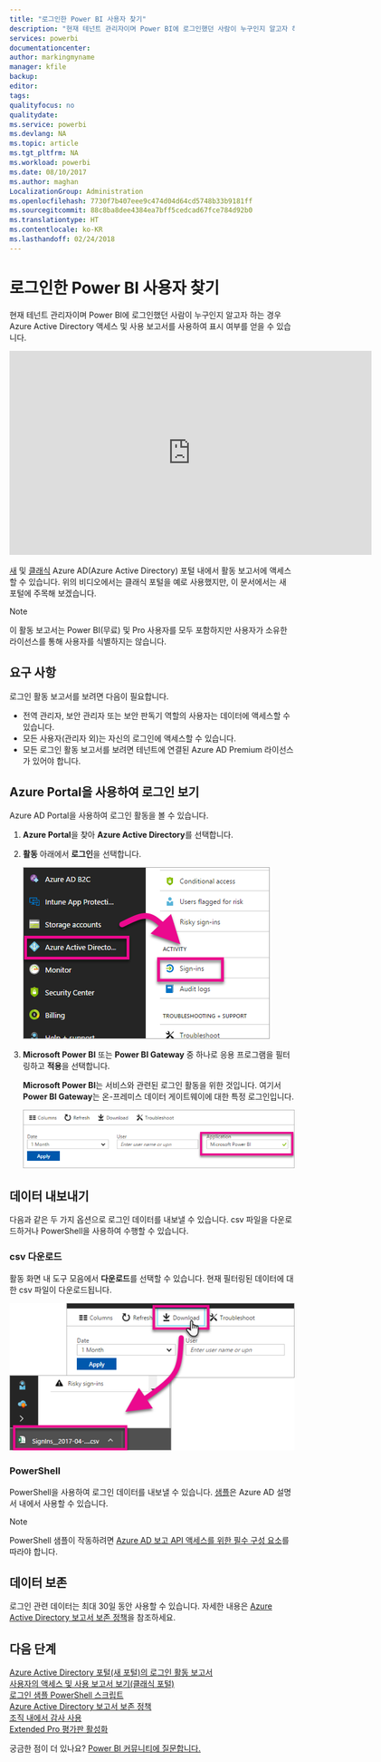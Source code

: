 ```yaml
---
title: "로그인한 Power BI 사용자 찾기"
description: "현재 테넌트 관리자이며 Power BI에 로그인했던 사람이 누구인지 알고자 하는 경우 Azure Active Directory 액세스 및 사용 보고서를 사용하여 표시 여부를 얻을 수 있습니다."
services: powerbi
documentationcenter: 
author: markingmyname
manager: kfile
backup: 
editor: 
tags: 
qualityfocus: no
qualitydate: 
ms.service: powerbi
ms.devlang: NA
ms.topic: article
ms.tgt_pltfrm: NA
ms.workload: powerbi
ms.date: 08/10/2017
ms.author: maghan
LocalizationGroup: Administration
ms.openlocfilehash: 7730f7b407eee9c474d04d64cd5748b33b9181ff
ms.sourcegitcommit: 88c8ba8dee4384ea7bff5cedcad67fce784d92b0
ms.translationtype: HT
ms.contentlocale: ko-KR
ms.lasthandoff: 02/24/2018
---
```

# <a name="find-power-bi-users-that-have-signed-in"></a>로그인한 Power BI 사용자 찾기
현재 테넌트 관리자이며 Power BI에 로그인했던 사람이 누구인지 알고자 하는 경우 Azure Active Directory 액세스 및 사용 보고서를 사용하여 표시 여부를 얻을 수 있습니다.

<iframe width="640" height="360" src="https://www.youtube.com/embed/1AVgh9w9VM8?showinfo=0" frameborder="0" allowfullscreen></iframe>

[새](https://docs.microsoft.com/azure/active-directory/active-directory-reporting-activity-sign-ins) 및 [클래식](https://docs.microsoft.com/azure/active-directory/active-directory-view-access-usage-reports) Azure AD(Azure Active Directory) 포털 내에서 활동 보고서에 액세스할 수 있습니다. 위의 비디오에서는 클래식 포털을 예로 사용했지만, 이 문서에서는 새 포털에 주목해 보겠습니다.

> [!NOTE]
> 이 활동 보고서는 Power BI(무료) 및 Pro 사용자를 모두 포함하지만 사용자가 소유한 라이선스를 통해 사용자를 식별하지는 않습니다.
> 
> 

## <a name="requirements"></a>요구 사항
로그인 활동 보고서를 보려면 다음이 필요합니다.

* 전역 관리자, 보안 관리자 또는 보안 판독기 역할의 사용자는 데이터에 액세스할 수 있습니다.
* 모든 사용자(관리자 외)는 자신의 로그인에 액세스할 수 있습니다.
* 모든 로그인 활동 보고서를 보려면 테넌트에 연결된 Azure AD Premium 라이선스가 있어야 합니다.

## <a name="using-the-azure-portal-to-view-sign-ins"></a>Azure Portal을 사용하여 로그인 보기
Azure AD Portal을 사용하여 로그인 활동을 볼 수 있습니다.

1. **Azure Portal**을 찾아 **Azure Active Directory**를 선택합니다.
2. **활동** 아래에서 **로그인**을 선택합니다.
   
    ![](media/service-admin-access-usage/azure-portal-sign-ins.png)
3. **Microsoft Power BI** 또는 **Power BI Gateway** 중 하나로 응용 프로그램을 필터링하고 **적용**을 선택합니다.
   
    **Microsoft Power BI**는 서비스와 관련된 로그인 활동을 위한 것입니다. 여기서 **Power BI Gateway**는 온-프레미스 데이터 게이트웨이에 대한 특정 로그인입니다.
   
    ![](media/service-admin-access-usage/sign-in-filter.png)

## <a name="export-the-data"></a>데이터 내보내기
다음과 같은 두 가지 옵션으로 로그인 데이터를 내보낼 수 있습니다. csv 파일을 다운로드하거나 PowerShell을 사용하여 수행할 수 있습니다.

### <a name="download-csv"></a>csv 다운로드
활동 화면 내 도구 모음에서 **다운로드**를 선택할 수 있습니다. 현재 필터링된 데이터에 대한 csv 파일이 다운로드됩니다.

![](media/service-admin-access-usage/download-sign-in-data-csv.png)

### <a name="powershell"></a>PowerShell
PowerShell을 사용하여 로그인 데이터를 내보낼 수 있습니다. [샘플](https://docs.microsoft.com/azure/active-directory/active-directory-reporting-api-sign-in-activity-samples#powershell-script)은 Azure AD 설명서 내에서 사용할 수 있습니다.

> [!NOTE]
> PowerShell 샘플이 작동하려면 [Azure AD 보고 API 액세스를 위한 필수 구성 요소](https://docs.microsoft.com/en-us/azure/active-directory/active-directory-reporting-api-prerequisites)를 따라야 합니다.
> 
> 

## <a name="data-retention"></a>데이터 보존
로그인 관련 데이터는 최대 30일 동안 사용할 수 있습니다. 자세한 내용은 [Azure Active Directory 보고서 보존 정책](https://docs.microsoft.com/azure/active-directory/active-directory-reporting-retention)을 참조하세요.

## <a name="next-steps"></a>다음 단계
[Azure Active Directory 포털(새 포털)의 로그인 활동 보고서](https://docs.microsoft.com/azure/active-directory/active-directory-reporting-activity-sign-ins)  
[사용자의 액세스 및 사용 보고서 보기(클래식 포털)](https://docs.microsoft.com/azure/active-directory/active-directory-view-access-usage-reports#view-or-download-a-report)  
[로그인 샘플 PowerShell 스크립트](https://docs.microsoft.com/azure/active-directory/active-directory-reporting-api-sign-in-activity-samples#powershell-script)  
[Azure Active Directory 보고서 보존 정책](https://docs.microsoft.com/azure/active-directory/active-directory-reporting-retention)  
[조직 내에서 감사 사용](service-admin-auditing.md)  
[Extended Pro 평가판 활성화](service-extended-pro-trial.md)

궁금한 점이 더 있나요? [Power BI 커뮤니티에 질문합니다.](https://community.powerbi.com/)

